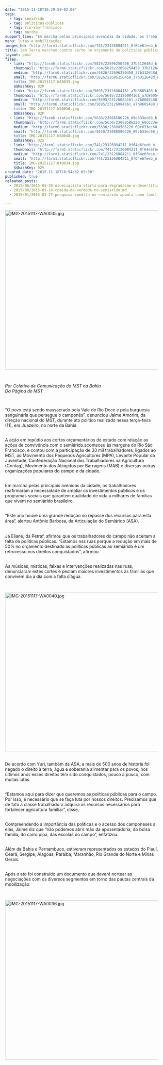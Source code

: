 ```yaml
---
date: "2015-11-18T10:29:50-02:00"
tags:
  - tag: semiárido
  - tag: políticas-públicas
  - tag: rio-são-francisco
  - tag: marcha
support_line: "Em marcha pelas principais avenidas da cidade, os trabalhadores reafirmaram a necessidade de ampliar os investimentos públicos e os programas sociais no semiárido brasileiro.\n"
menu: lutas e mobilizações
images_hd: "http://farm1.staticflickr.com/741/23126084211_0f64e6feeb_b.jpg"
title: Sem Terra marcham contra corte no orçamento de políticas públicas no Semiárido
layout: post
files:
  - link: "http://farm6.staticflickr.com/5826/22696250458_37b312648d_b.jpg"
    thumbnail: "http://farm6.staticflickr.com/5826/22696250458_37b312648d_t.jpg"
    medium: "http://farm6.staticflickr.com/5826/22696250458_37b312648d_z.jpg"
    small: "http://farm6.staticflickr.com/5826/22696250458_37b312648d_n.jpg"
    title: IMG-20151117-WA0035.jpg
    $$hashKey: 02M
  - link: "http://farm6.staticflickr.com/5695/23126084161_a7b8605488_b.jpg"
    thumbnail: "http://farm6.staticflickr.com/5695/23126084161_a7b8605488_t.jpg"
    medium: "http://farm6.staticflickr.com/5695/23126084161_a7b8605488_z.jpg"
    small: "http://farm6.staticflickr.com/5695/23126084161_a7b8605488_n.jpg"
    title: IMG-20151117-WA0036.jpg
    $$hashKey: 02P
  - link: "http://farm6.staticflickr.com/5630/23088586226_69c633ec68_b.jpg"
    thumbnail: "http://farm6.staticflickr.com/5630/23088586226_69c633ec68_t.jpg"
    medium: "http://farm6.staticflickr.com/5630/23088586226_69c633ec68_z.jpg"
    small: "http://farm6.staticflickr.com/5630/23088586226_69c633ec68_n.jpg"
    title: IMG-20151117-WA0040.jpg
    $$hashKey: 02S
  - link: "http://farm1.staticflickr.com/741/23126084211_0f64e6feeb_b.jpg"
    thumbnail: "http://farm1.staticflickr.com/741/23126084211_0f64e6feeb_t.jpg"
    medium: "http://farm1.staticflickr.com/741/23126084211_0f64e6feeb_z.jpg"
    small: "http://farm1.staticflickr.com/741/23126084211_0f64e6feeb_n.jpg"
    title: IMG-20151117-WA0034.jpg
    $$hashKey: 02V
created_date: "2015-11-18T10:54:32-02:00"
published: true
releated_posts:
  - 2015/06/2015-06-30-especialista-alerta-para-degradacao-e-desertificacao-no-semiarido.md
  - 2015/09/2015-09-10-comida-de-verdade-no-semiarido.md
  - 2015/01/2015-01-27-pesquisa-inedita-no-semiarido-aponta-como-familias-agricultoras-enfrentam-os-impactos-ambientais.md

---
```

<p><img alt="IMG-20151117-WA0035.jpg" height="525" src="http://farm6.staticflickr.com/5826/22696250458_37b312648d_b.jpg" width="700" /></p>

<p>&nbsp;</p>

<p><em>Por Coletivo de Comunica&ccedil;&atilde;o do MST na Bahia<br />
Da P&aacute;gina do MST</em></p>

<p>&nbsp;</p>

<p>&ldquo;O povo est&aacute; sendo massacrado pela Vale do Rio Doce e pela burguesia sanguin&aacute;ria que persegue o campon&ecirc;s&rdquo;, denunciou Jaime Amorim, da dire&ccedil;&atilde;o nacional do MST, durante ato pol&iacute;tico realizado nessa ter&ccedil;a-feira (11), em Juazeiro, no norte da Bahia.&nbsp;</p>

<p><br />
A a&ccedil;&atilde;o em rep&uacute;dio aos cortes or&ccedil;ament&aacute;rios do estado com rela&ccedil;&atilde;o as a&ccedil;&otilde;es de conviv&ecirc;ncia com o semi&aacute;rido.aconteceu &agrave;s margens do Rio S&atilde;o Francisco, e contou com a participa&ccedil;&atilde;o de 30 mil trabalhadores, ligados ao MST, ao Movimento dos Pequenos Agricultores (MPA), Levante Popular da Juventude, Confedera&ccedil;&atilde;o Nacional dos Trabalhadores na Agricultura (Contag), Movimento dos Atingidos por Barragens (MAB) e diversas outras organiza&ccedil;&otilde;es populares do campo e da cidade.</p>

<p><br />
Em marcha pelas principais avenidas da cidade, os trabalhadores reafirmaram a necessidade de ampliar os investimentos p&uacute;blicos e os programas sociais que garantem qualidade de vida a milhares de fam&iacute;lias que vivem no semi&aacute;rido brasileiro.</p>

<p><br />
&ldquo;Este ano houve uma grande redu&ccedil;&atilde;o no repasse dos recursos para esta &aacute;rea&rdquo;, alertou Ant&ocirc;nio Barbosa,&nbsp;<span style="line-height: 20.8px;">da Articula&ccedil;&atilde;o do Semi&aacute;rido (ASA).</span></p>

<p><br />
J&aacute; Eliane, da Petraf, afirmou que os trabalhadores do campo n&atilde;o aceitam a falta de pol&iacute;ticas p&uacute;blicas. &ldquo;Estamos nas ruas porque a redu&ccedil;&atilde;o em mais de 50% no or&ccedil;amento destinado as pol&iacute;ticas p&uacute;blicas ao semi&aacute;rido &eacute; um retrocesso nos direitos conquistados&rdquo;, afirmou.&nbsp;</p>

<p><br />
As m&uacute;sicas, m&iacute;sticas, faixas e interven&ccedil;&otilde;es realizadas nas ruas, denunciaram estes cortes e pediam maiores investimentos &agrave;s fam&iacute;lias que convivem dia a dia com a falta d&rsquo;&aacute;gua.&nbsp;</p>

<p>&nbsp;</p>

<p><img alt="IMG-20151117-WA0040.jpg" height="525" src="http://farm6.staticflickr.com/5630/23088586226_69c633ec68_b.jpg" width="700" /></p>

<p><br />
De acordo com Yuri, tamb&eacute;m da ASA, a mais de 500 anos de hist&oacute;ria foi negado o direito &agrave; terra, &aacute;gua e soberania alimentar para os povos, nos &uacute;ltimos anos esses direitos t&ecirc;m sido conquistados, pouco a pouco, com muitas lutas.</p>

<p><br />
&ldquo;Estamos aqui para dizer que queremos as pol&iacute;ticas p&uacute;blicas para o campo. Por isso, &eacute; necess&aacute;rio que se fa&ccedil;a luta por nossos direitos. Precisamos que de fato a classe trabalhadora adquira os recursos necess&aacute;rios para fortalecer agricultura familiar&rdquo;, disse.</p>

<p><br />
Compreendendo a import&acirc;ncia das pol&iacute;ticas e o acesso dos camponeses a elas, Jaime diz que &ldquo;n&atilde;o podemos abrir m&atilde;o da aposentadoria, do bolsa fam&iacute;lia, do carro pipa, das escolas do campo&rdquo;, enfatizou.</p>

<p><br />
Al&eacute;m da Bahia e Pernambuco, estiveram representados os estados do Piau&iacute;, Cear&aacute;, Sergipe, Alagoas, Para&iacute;ba, Maranh&atilde;o, Rio Grande do Norte e Minas Gerais.</p>

<p><br />
Ap&oacute;s o ato foi constru&iacute;do um documento que dever&aacute; nortear as negocia&ccedil;&otilde;es com os diversos segmentos em torno das pautas centrais da mobiliza&ccedil;&atilde;o.</p>

<p>&nbsp;</p>

<p><img alt="IMG-20151117-WA0036.jpg" height="525" src="http://farm6.staticflickr.com/5695/23126084161_a7b8605488_b.jpg" width="700" /></p>

<p>&nbsp;</p>
